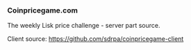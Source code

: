 ### Coinpricegame.com

The weekly Lisk price challenge - server part source.

Client source: https://github.com/sdrpa/coinpricegame-client 
